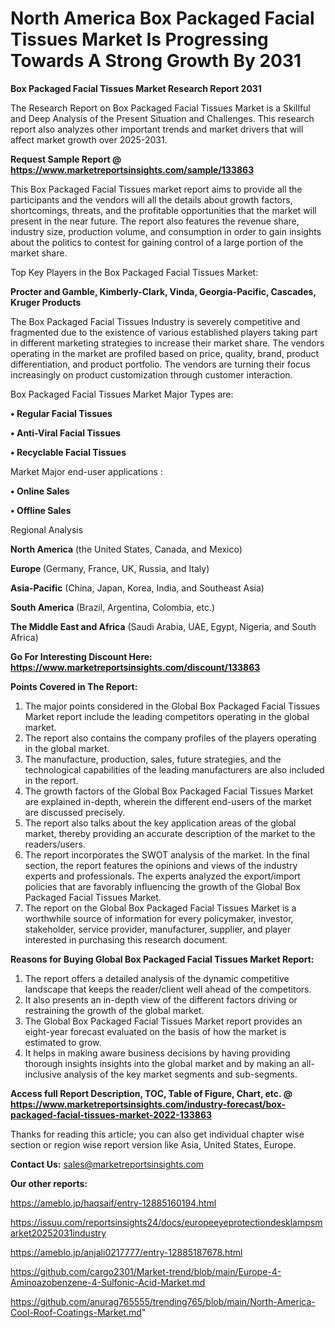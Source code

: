 # North America Box Packaged Facial Tissues Market Is Progressing Towards A Strong Growth By 2031

<strong>Box Packaged Facial Tissues Market Research Report 2031</strong>

The Research Report on Box Packaged Facial Tissues Market is a Skillful and Deep Analysis of the Present Situation and Challenges. This research report also analyzes other important trends and market drivers that will affect market growth over 2025-2031.

<strong>Request Sample Report @ <a href=https://www.marketreportsinsights.com/sample/133863>https://www.marketreportsinsights.com/sample/133863</a></strong>

This Box Packaged Facial Tissues market report aims to provide all the participants and the vendors will all the details about growth factors, shortcomings, threats, and the profitable opportunities that the market will present in the near future. The report also features the revenue share, industry size, production volume, and consumption in order to gain insights about the politics to contest for gaining control of a large portion of the market share.

Top Key Players in the Box Packaged Facial Tissues Market:

<strong>Procter and Gamble, Kimberly-Clark, Vinda, Georgia-Pacific, Cascades, Kruger Products</strong>

The Box Packaged Facial Tissues Industry is severely competitive and fragmented due to the existence of various established players taking part in different marketing strategies to increase their market share. The vendors operating in the market are profiled based on price, quality, brand, product differentiation, and product portfolio. The vendors are turning their focus increasingly on product customization through customer interaction.

Box Packaged Facial Tissues Market Major Types are:

<strong>• Regular Facial Tissues

• Anti-Viral Facial Tissues

• Recyclable Facial Tissues</strong>

Market Major end-user applications :

<strong>• Online Sales

• Offline Sales</strong>

Regional Analysis

</u><strong><b>North America</b></strong> (the United States, Canada, and Mexico)

<strong><b>Europe </b></strong>(Germany, France, UK, Russia, and Italy)

<strong><b>Asia-Pacific</b></strong> (China, Japan, Korea, India, and Southeast Asia)

<strong><b>South America</b></strong> (Brazil, Argentina, Colombia, etc.)

<strong><b>The Middle East and Africa</b></strong> (Saudi Arabia, UAE, Egypt, Nigeria, and South Africa)

<strong>Go For Interesting Discount Here: <a href=https://www.marketreportsinsights.com/discount/133863>https://www.marketreportsinsights.com/discount/133863</a></strong>

<strong>Points Covered in The Report:</strong>
<ol>
  <li>The major points considered in the Global Box Packaged Facial Tissues Market report include the leading competitors operating in the global market.</li>
  <li>The report also contains the company profiles of the players operating in the global market.</li>
  <li>The manufacture, production, sales, future strategies, and the technological capabilities of the leading manufacturers are also included in the report.</li>
  <li>The growth factors of the Global Box Packaged Facial Tissues Market are explained in-depth, wherein the different end-users of the market are discussed precisely.</li>
  <li>The report also talks about the key application areas of the global market, thereby providing an accurate description of the market to the readers/users.</li>
  <li>The report incorporates the SWOT analysis of the market. In the final section, the report features the opinions and views of the industry experts and professionals. The experts analyzed the export/import policies that are favorably influencing the growth of the Global Box Packaged Facial Tissues Market.</li>
  <li>The report on the Global Box Packaged Facial Tissues Market is a worthwhile source of information for every policymaker, investor, stakeholder, service provider, manufacturer, supplier, and player interested in purchasing this research document.</li>
</ol>
<strong>Reasons for Buying Global Box Packaged Facial Tissues Market Report:</strong>

<ol>
  <li>The report offers a detailed analysis of the dynamic competitive landscape that keeps the reader/client well ahead of the competitors.</li>
  <li>It also presents an in-depth view of the different factors driving or restraining the growth of the global market.</li>
  <li>The Global Box Packaged Facial Tissues Market report provides an eight-year forecast evaluated on the basis of how the market is estimated to grow.</li>
  <li>It helps in making aware business decisions by having providing thorough insights insights into the global market and by making an all-inclusive analysis of the key market segments and sub-segments.</li>
</ol>
<strong>Access full Report Description, TOC, Table of Figure, Chart, etc. @ <a href=https://www.marketreportsinsights.com/industry-forecast/box-packaged-facial-tissues-market-2022-133863>https://www.marketreportsinsights.com/industry-forecast/box-packaged-facial-tissues-market-2022-133863</a></strong>


Thanks for reading this article; you can also get individual chapter wise section or region wise report version like Asia, United States, Europe.

<strong>Contact Us:</strong>
sales@marketreportsinsights.com

<strong>Our other reports:</strong>

<a href=https://ameblo.jp/haqsaif/entry-12885160194.html>https://ameblo.jp/haqsaif/entry-12885160194.html</a>

<a href=https://issuu.com/reportsinsights24/docs/europeeyeprotectiondesklampsmarket20252031industry>https://issuu.com/reportsinsights24/docs/europeeyeprotectiondesklampsmarket20252031industry</a>

<a href=https://ameblo.jp/anjali0217777/entry-12885187678.html>https://ameblo.jp/anjali0217777/entry-12885187678.html</a>

<a href=https://github.com/cargo2301/Market-trend/blob/main/Europe-4-Aminoazobenzene-4-Sulfonic-Acid-Market.md>https://github.com/cargo2301/Market-trend/blob/main/Europe-4-Aminoazobenzene-4-Sulfonic-Acid-Market.md</a>

<a href=https://github.com/anurag765555/trending765/blob/main/North-America-Cool-Roof-Coatings-Market.md>https://github.com/anurag765555/trending765/blob/main/North-America-Cool-Roof-Coatings-Market.md</a>"
